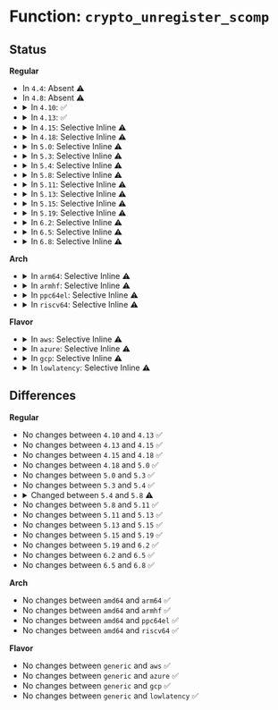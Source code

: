 # Function: <code>crypto_unregister_scomp</code>

## Status
<b>Regular</b>
<ul>
<li>
In <code>4.4</code>: Absent ⚠️
</li>
<li>
In <code>4.8</code>: Absent ⚠️
</li>
<li>
<details>
<summary>In <code>4.10</code>: ✅</summary>

```c
int crypto_unregister_scomp(struct scomp_alg *alg);
```

**Collision:** Unique Global

**Inline:** No

**Transformation:** False

**Instances:**

```
In crypto/scompress.c (ffffffff813faa00)
Location: crypto/scompress.c:342
Inline: False
Direct callers:
  - crypto/lzo.c:lzo_mod_fini
```
**Symbols:**

```
ffffffff813faa00-ffffffff813faa4d: crypto_unregister_scomp (STB_GLOBAL)
```
</details>
</li>
<li>
<details>
<summary>In <code>4.13</code>: ✅</summary>

```c
int crypto_unregister_scomp(struct scomp_alg *alg);
```

**Collision:** Unique Global

**Inline:** No

**Transformation:** False

**Instances:**

```
In crypto/scompress.c (ffffffff81407310)
Location: crypto/scompress.c:341
Inline: False
Direct callers:
  - crypto/scompress.c:crypto_unregister_scomps
  - crypto/scompress.c:crypto_register_scomps
  - crypto/lzo.c:lzo_mod_fini
```
**Symbols:**

```
ffffffff81407310-ffffffff81407353: crypto_unregister_scomp (STB_GLOBAL)
```
</details>
</li>
<li>
<details>
<summary>In <code>4.15</code>: Selective Inline ⚠️</summary>

```c
int crypto_unregister_scomp(struct scomp_alg *alg);
```

**Collision:** Unique Global

**Inline:** Selective

**Transformation:** False

**Instances:**

```
In crypto/scompress.c (ffffffff8142fb24)
Location: crypto/scompress.c:339
Inline: True
Inline callers:
  - crypto/scompress.c:crypto_unregister_scomps
  - crypto/scompress.c:crypto_register_scomps
Direct callers:
  - crypto/lzo.c:lzo_mod_fini
```
**Symbols:**

```
ffffffff8142f9e0-ffffffff8142f9f4: crypto_unregister_scomp (STB_GLOBAL)
```
</details>
</li>
<li>
<details>
<summary>In <code>4.18</code>: Selective Inline ⚠️</summary>

```c
int crypto_unregister_scomp(struct scomp_alg *alg);
```

**Collision:** Unique Global

**Inline:** Selective

**Transformation:** False

**Instances:**

```
In crypto/scompress.c (ffffffff81462914)
Location: crypto/scompress.c:292
Inline: True
Inline callers:
  - crypto/scompress.c:crypto_unregister_scomps
  - crypto/scompress.c:crypto_register_scomps
Direct callers:
  - crypto/lzo.c:lzo_mod_fini
```
**Symbols:**

```
ffffffff814627d0-ffffffff814627e4: crypto_unregister_scomp (STB_GLOBAL)
```
</details>
</li>
<li>
<details>
<summary>In <code>5.0</code>: Selective Inline ⚠️</summary>

```c
int crypto_unregister_scomp(struct scomp_alg *alg);
```

**Collision:** Unique Global

**Inline:** Selective

**Transformation:** False

**Instances:**

```
In crypto/scompress.c (ffffffff81480592)
Location: crypto/scompress.c:289
Inline: True
Inline callers:
  - crypto/scompress.c:crypto_unregister_scomps
  - crypto/scompress.c:crypto_register_scomps
Direct callers:
  - crypto/lzo.c:lzo_mod_fini
```
**Symbols:**

```
ffffffff81480450-ffffffff81480464: crypto_unregister_scomp (STB_GLOBAL)
```
</details>
</li>
<li>
<details>
<summary>In <code>5.3</code>: Selective Inline ⚠️</summary>

```c
int crypto_unregister_scomp(struct scomp_alg *alg);
```

**Collision:** Unique Global

**Inline:** Selective

**Transformation:** False

**Instances:**

```
In crypto/scompress.c (ffffffff814ae982)
Location: crypto/scompress.c:269
Inline: True
Inline callers:
  - crypto/scompress.c:crypto_unregister_scomps
  - crypto/scompress.c:crypto_register_scomps
Direct callers:
  - crypto/lzo.c:lzo_mod_fini
  - crypto/lzo-rle.c:lzorle_mod_fini
```
**Symbols:**

```
ffffffff814ae850-ffffffff814ae864: crypto_unregister_scomp (STB_GLOBAL)
```
</details>
</li>
<li>
<details>
<summary>In <code>5.4</code>: Selective Inline ⚠️</summary>

```c
int crypto_unregister_scomp(struct scomp_alg *alg);
```

**Collision:** Unique Global

**Inline:** Selective

**Transformation:** False

**Instances:**

```
In crypto/scompress.c (ffffffff814c9612)
Location: crypto/scompress.c:269
Inline: True
Inline callers:
  - crypto/scompress.c:crypto_unregister_scomps
  - crypto/scompress.c:crypto_register_scomps
Direct callers:
  - crypto/lzo.c:lzo_mod_fini
  - crypto/lzo-rle.c:lzorle_mod_fini
```
**Symbols:**

```
ffffffff814c94e0-ffffffff814c94f4: crypto_unregister_scomp (STB_GLOBAL)
```
</details>
</li>
<li>
<details>
<summary>In <code>5.8</code>: Selective Inline ⚠️</summary>

```c
void crypto_unregister_scomp(struct scomp_alg *alg);
```

**Collision:** Unique Global

**Inline:** Selective

**Transformation:** False

**Instances:**

```
In crypto/scompress.c (ffffffff81528912)
Location: crypto/scompress.c:269
Inline: True
Inline callers:
  - crypto/scompress.c:crypto_unregister_scomps
  - crypto/scompress.c:crypto_register_scomps
Direct callers:
  - crypto/lzo.c:lzo_mod_fini
  - crypto/lzo-rle.c:lzorle_mod_fini
```
**Symbols:**

```
ffffffff815288d0-ffffffff815288e4: crypto_unregister_scomp (STB_GLOBAL)
```
</details>
</li>
<li>
<details>
<summary>In <code>5.11</code>: Selective Inline ⚠️</summary>

```c
void crypto_unregister_scomp(struct scomp_alg *alg);
```

**Collision:** Unique Global

**Inline:** Selective

**Transformation:** False

**Instances:**

```
In crypto/scompress.c (ffffffff815458e2)
Location: crypto/scompress.c:269
Inline: True
Inline callers:
  - crypto/scompress.c:crypto_unregister_scomps
  - crypto/scompress.c:crypto_register_scomps
Direct callers:
  - crypto/lzo.c:lzo_mod_fini
  - crypto/lzo-rle.c:lzorle_mod_fini
```
**Symbols:**

```
ffffffff815458a0-ffffffff815458b4: crypto_unregister_scomp (STB_GLOBAL)
```
</details>
</li>
<li>
<details>
<summary>In <code>5.13</code>: Selective Inline ⚠️</summary>

```c
void crypto_unregister_scomp(struct scomp_alg *alg);
```

**Collision:** Unique Global

**Inline:** Selective

**Transformation:** False

**Instances:**

```
In crypto/scompress.c (ffffffff8154df62)
Location: crypto/scompress.c:269
Inline: True
Inline callers:
  - crypto/scompress.c:crypto_unregister_scomps
  - crypto/scompress.c:crypto_register_scomps
Direct callers:
  - crypto/lzo.c:lzo_mod_fini
  - crypto/lzo-rle.c:lzorle_mod_fini
```
**Symbols:**

```
ffffffff8154df20-ffffffff8154df34: crypto_unregister_scomp (STB_GLOBAL)
```
</details>
</li>
<li>
<details>
<summary>In <code>5.15</code>: Selective Inline ⚠️</summary>

```c
void crypto_unregister_scomp(struct scomp_alg *alg);
```

**Collision:** Unique Global

**Inline:** Selective

**Transformation:** False

**Instances:**

```
In crypto/scompress.c (ffffffff815ae7d2)
Location: crypto/scompress.c:269
Inline: True
Inline callers:
  - crypto/scompress.c:crypto_unregister_scomps
  - crypto/scompress.c:crypto_register_scomps
Direct callers:
  - crypto/lzo.c:lzo_mod_fini
  - crypto/lzo-rle.c:lzorle_mod_fini
```
**Symbols:**

```
ffffffff815ae790-ffffffff815ae7a4: crypto_unregister_scomp (STB_GLOBAL)
```
</details>
</li>
<li>
<details>
<summary>In <code>5.19</code>: Selective Inline ⚠️</summary>

```c
void crypto_unregister_scomp(struct scomp_alg *alg);
```

**Collision:** Unique Global

**Inline:** Selective

**Transformation:** False

**Instances:**

```
In crypto/scompress.c (ffffffff81656d82)
Location: crypto/scompress.c:269
Inline: True
Inline callers:
  - crypto/scompress.c:crypto_unregister_scomps
  - crypto/scompress.c:crypto_register_scomps
Direct callers:
  - crypto/lzo.c:lzo_mod_fini
  - crypto/lzo-rle.c:lzorle_mod_fini
```
**Symbols:**

```
ffffffff81656d40-ffffffff81656d5a: crypto_unregister_scomp (STB_GLOBAL)
```
</details>
</li>
<li>
<details>
<summary>In <code>6.2</code>: Selective Inline ⚠️</summary>

```c
void crypto_unregister_scomp(struct scomp_alg *alg);
```

**Collision:** Unique Global

**Inline:** Selective

**Transformation:** False

**Instances:**

```
In crypto/scompress.c (ffffffff81710e72)
Location: crypto/scompress.c:269
Inline: True
Inline callers:
  - crypto/scompress.c:crypto_unregister_scomps
  - crypto/scompress.c:crypto_register_scomps
Direct callers:
  - crypto/lzo.c:lzo_mod_fini
  - crypto/lzo-rle.c:lzorle_mod_fini
```
**Symbols:**

```
ffffffff81710e20-ffffffff81710e3a: crypto_unregister_scomp (STB_GLOBAL)
```
</details>
</li>
<li>
<details>
<summary>In <code>6.5</code>: Selective Inline ⚠️</summary>

```c
void crypto_unregister_scomp(struct scomp_alg *alg);
```

**Collision:** Unique Global

**Inline:** Selective

**Transformation:** False

**Instances:**

```
In crypto/scompress.c (ffffffff8174b962)
Location: crypto/scompress.c:268
Inline: True
Inline callers:
  - crypto/scompress.c:crypto_unregister_scomps
  - crypto/scompress.c:crypto_register_scomps
Direct callers:
  - crypto/lzo.c:lzo_mod_fini
  - crypto/lzo-rle.c:lzorle_mod_fini
```
**Symbols:**

```
ffffffff8174b910-ffffffff8174b92a: crypto_unregister_scomp (STB_GLOBAL)
```
</details>
</li>
<li>
<details>
<summary>In <code>6.8</code>: Selective Inline ⚠️</summary>

```c
void crypto_unregister_scomp(struct scomp_alg *alg);
```

**Collision:** Unique Global

**Inline:** Selective

**Transformation:** False

**Instances:**

```
In crypto/scompress.c (ffffffff8178d842)
Location: crypto/scompress.c:274
Inline: True
Inline callers:
  - crypto/scompress.c:crypto_unregister_scomps
  - crypto/scompress.c:crypto_register_scomps
Direct callers:
  - crypto/deflate.c:deflate_mod_fini
  - crypto/lzo.c:lzo_mod_fini
  - crypto/lzo-rle.c:lzorle_mod_fini
```
**Symbols:**

```
ffffffff8178d7f0-ffffffff8178d80a: crypto_unregister_scomp (STB_GLOBAL)
```
</details>
</li>
</ul>
<b>Arch</b>
<ul>
<li>
<details>
<summary>In <code>arm64</code>: Selective Inline ⚠️</summary>

```c
int crypto_unregister_scomp(struct scomp_alg *alg);
```

**Collision:** Unique Global

**Inline:** Selective

**Transformation:** False

**Instances:**

```
In crypto/scompress.c (ffff8000105c50b0)
Location: crypto/scompress.c:269
Inline: True
Inline callers:
  - crypto/scompress.c:crypto_unregister_scomps
  - crypto/scompress.c:crypto_register_scomps
Direct callers:
  - crypto/lzo.c:lzo_mod_fini
  - crypto/lzo-rle.c:lzorle_mod_fini
```
**Symbols:**

```
ffff8000105c4f58-ffff8000105c4f84: crypto_unregister_scomp (STB_GLOBAL)
```
</details>
</li>
<li>
<details>
<summary>In <code>armhf</code>: Selective Inline ⚠️</summary>

```c
int crypto_unregister_scomp(struct scomp_alg *alg);
```

**Collision:** Unique Global

**Inline:** Selective

**Transformation:** False

**Instances:**

```
In crypto/scompress.c (c07721b4)
Location: crypto/scompress.c:269
Inline: True
Inline callers:
  - crypto/scompress.c:crypto_unregister_scomps
  - crypto/scompress.c:crypto_register_scomps
Direct callers:
  - crypto/lzo.c:lzo_mod_fini
  - crypto/lzo-rle.c:lzorle_mod_fini
```
**Symbols:**

```
c07720bc-c07720dc: crypto_unregister_scomp (STB_GLOBAL)
```
</details>
</li>
<li>
<details>
<summary>In <code>ppc64el</code>: Selective Inline ⚠️</summary>

```c
int crypto_unregister_scomp(struct scomp_alg *alg);
```

**Collision:** Unique Global

**Inline:** Selective

**Transformation:** False

**Instances:**

```
In crypto/scompress.c (c00000000074e940)
Location: crypto/scompress.c:269
Inline: True
Inline callers:
  - crypto/scompress.c:crypto_unregister_scomps
  - crypto/scompress.c:crypto_register_scomps
Direct callers:
  - crypto/lzo.c:lzo_mod_fini
  - crypto/lzo-rle.c:lzorle_mod_fini
```
**Symbols:**

```
c00000000074e770-c00000000074e7a8: crypto_unregister_scomp (STB_GLOBAL)
```
</details>
</li>
<li>
<details>
<summary>In <code>riscv64</code>: Selective Inline ⚠️</summary>

```c
int crypto_unregister_scomp(struct scomp_alg *alg);
```

**Collision:** Unique Global

**Inline:** Selective

**Transformation:** False

**Instances:**

```
In crypto/scompress.c (ffffffe0004095dc)
Location: crypto/scompress.c:269
Inline: True
Inline callers:
  - crypto/scompress.c:crypto_unregister_scomps
  - crypto/scompress.c:crypto_register_scomps
Direct callers:
  - crypto/lzo.c:lzo_mod_fini
  - crypto/lzo-rle.c:lzorle_mod_fini
```
**Symbols:**

```
ffffffe0004094da-ffffffe000409506: crypto_unregister_scomp (STB_GLOBAL)
```
</details>
</li>
</ul>
<b>Flavor</b>
<ul>
<li>
<details>
<summary>In <code>aws</code>: Selective Inline ⚠️</summary>

```c
int crypto_unregister_scomp(struct scomp_alg *alg);
```

**Collision:** Unique Global

**Inline:** Selective

**Transformation:** False

**Instances:**

```
In crypto/scompress.c (ffffffff814c1bf2)
Location: crypto/scompress.c:269
Inline: True
Inline callers:
  - crypto/scompress.c:crypto_unregister_scomps
  - crypto/scompress.c:crypto_register_scomps
Direct callers:
  - crypto/lzo.c:lzo_mod_fini
  - crypto/lzo-rle.c:lzorle_mod_fini
```
**Symbols:**

```
ffffffff814c1ac0-ffffffff814c1ad4: crypto_unregister_scomp (STB_GLOBAL)
```
</details>
</li>
<li>
<details>
<summary>In <code>azure</code>: Selective Inline ⚠️</summary>

```c
int crypto_unregister_scomp(struct scomp_alg *alg);
```

**Collision:** Unique Global

**Inline:** Selective

**Transformation:** False

**Instances:**

```
In crypto/scompress.c (ffffffff814b2612)
Location: crypto/scompress.c:269
Inline: True
Inline callers:
  - crypto/scompress.c:crypto_unregister_scomps
  - crypto/scompress.c:crypto_register_scomps
Direct callers:
  - crypto/lzo.c:lzo_mod_fini
  - crypto/lzo-rle.c:lzorle_mod_fini
```
**Symbols:**

```
ffffffff814b24e0-ffffffff814b24f4: crypto_unregister_scomp (STB_GLOBAL)
```
</details>
</li>
<li>
<details>
<summary>In <code>gcp</code>: Selective Inline ⚠️</summary>

```c
int crypto_unregister_scomp(struct scomp_alg *alg);
```

**Collision:** Unique Global

**Inline:** Selective

**Transformation:** False

**Instances:**

```
In crypto/scompress.c (ffffffff814bdc82)
Location: crypto/scompress.c:269
Inline: True
Inline callers:
  - crypto/scompress.c:crypto_unregister_scomps
  - crypto/scompress.c:crypto_register_scomps
Direct callers:
  - crypto/lzo.c:lzo_mod_fini
  - crypto/lzo-rle.c:lzorle_mod_fini
```
**Symbols:**

```
ffffffff814bdb50-ffffffff814bdb64: crypto_unregister_scomp (STB_GLOBAL)
```
</details>
</li>
<li>
<details>
<summary>In <code>lowlatency</code>: Selective Inline ⚠️</summary>

```c
int crypto_unregister_scomp(struct scomp_alg *alg);
```

**Collision:** Unique Global

**Inline:** Selective

**Transformation:** False

**Instances:**

```
In crypto/scompress.c (ffffffff814d6752)
Location: crypto/scompress.c:269
Inline: True
Inline callers:
  - crypto/scompress.c:crypto_unregister_scomps
  - crypto/scompress.c:crypto_register_scomps
Direct callers:
  - crypto/lzo.c:lzo_mod_fini
  - crypto/lzo-rle.c:lzorle_mod_fini
```
**Symbols:**

```
ffffffff814d6620-ffffffff814d6634: crypto_unregister_scomp (STB_GLOBAL)
```
</details>
</li>
</ul>

## Differences
<b>Regular</b>
<ul>
<li>
No changes between <code>4.10</code> and <code>4.13</code> ✅
</li>
<li>
No changes between <code>4.13</code> and <code>4.15</code> ✅
</li>
<li>
No changes between <code>4.15</code> and <code>4.18</code> ✅
</li>
<li>
No changes between <code>4.18</code> and <code>5.0</code> ✅
</li>
<li>
No changes between <code>5.0</code> and <code>5.3</code> ✅
</li>
<li>
No changes between <code>5.3</code> and <code>5.4</code> ✅
</li>
<li>
<details>
<summary>Changed between <code>5.4</code> and <code>5.8</code> ⚠️</summary>
<ul>
<li>
<b>Return type changed. </b>
<code>int</code> ➡️ <code>void</code>
</li>
</ul>
</details>
</li>
<li>
No changes between <code>5.8</code> and <code>5.11</code> ✅
</li>
<li>
No changes between <code>5.11</code> and <code>5.13</code> ✅
</li>
<li>
No changes between <code>5.13</code> and <code>5.15</code> ✅
</li>
<li>
No changes between <code>5.15</code> and <code>5.19</code> ✅
</li>
<li>
No changes between <code>5.19</code> and <code>6.2</code> ✅
</li>
<li>
No changes between <code>6.2</code> and <code>6.5</code> ✅
</li>
<li>
No changes between <code>6.5</code> and <code>6.8</code> ✅
</li>
</ul>
<b>Arch</b>
<ul>
<li>
No changes between <code>amd64</code> and <code>arm64</code> ✅
</li>
<li>
No changes between <code>amd64</code> and <code>armhf</code> ✅
</li>
<li>
No changes between <code>amd64</code> and <code>ppc64el</code> ✅
</li>
<li>
No changes between <code>amd64</code> and <code>riscv64</code> ✅
</li>
</ul>
<b>Flavor</b>
<ul>
<li>
No changes between <code>generic</code> and <code>aws</code> ✅
</li>
<li>
No changes between <code>generic</code> and <code>azure</code> ✅
</li>
<li>
No changes between <code>generic</code> and <code>gcp</code> ✅
</li>
<li>
No changes between <code>generic</code> and <code>lowlatency</code> ✅
</li>
</ul>
